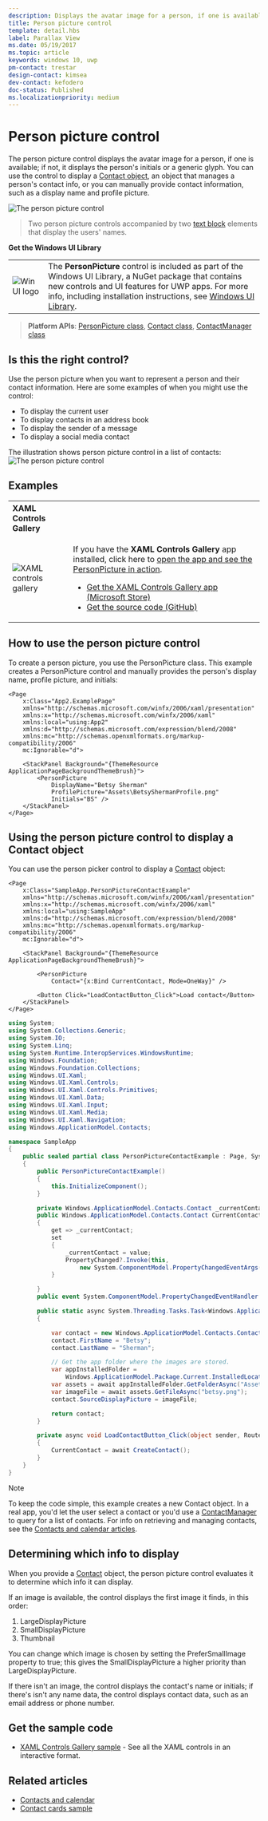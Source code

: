 ```yaml
---
description: Displays the avatar image for a person, if one is available; if not, it displays the person's initials or a generic glyph.
title: Person picture control
template: detail.hbs
label: Parallax View
ms.date: 05/19/2017
ms.topic: article
keywords: windows 10, uwp
pm-contact: trestar
design-contact: kimsea
dev-contact: kefodero
doc-status: Published
ms.localizationpriority: medium
---
```

# Person picture control

The person picture control displays the avatar image for a person, if one is available; if not, it displays the person's initials or a generic glyph. You can use the control to display a [Contact object](https://docs.microsoft.com/uwp/api/Windows.ApplicationModel.Contacts.Contact),  an object that manages a person's contact info, or you can manually provide contact information, such as a display name and profile picture.

![The person picture control](images/person-picture/person-picture_hero.png)

 > Two person picture controls accompanied by two [text block](text-block.md) elements that display the users' names.

**Get the Windows UI Library**

|  |  |
| - | - |
| ![WinUI logo](images/winui-logo-64x64.png) | The **PersonPicture** control is included as part of the Windows UI Library, a NuGet package that contains new controls and UI features for UWP apps. For more info, including installation instructions, see [Windows UI Library](https://docs.microsoft.com/uwp/toolkits/winui/). |

> **Platform APIs**: [PersonPicture class](https://docs.microsoft.com/uwp/api/windows.ui.xaml.controls.personpicture), [Contact class](https://docs.microsoft.com/uwp/api/Windows.ApplicationModel.Contacts.Contact), [ContactManager class](https://docs.microsoft.com/uwp/api/Windows.ApplicationModel.Contacts.ContactManager)

## Is this the right control?

Use the person picture when you want to represent a person and their contact information. Here are some examples of when you might use the control:

* To display the current user
* To display contacts in an address book
* To display the sender of a message
* To display a social media contact

The illustration shows person picture control in a list of contacts:
![The person picture control](images/person-picture/person-picture-control.png)

## Examples

<table>
<th align="left">XAML Controls Gallery<th>
<tr>
<td><img src="images/xaml-controls-gallery-app-icon-sm.png" alt="XAML controls gallery"></img></td>
<td>
    <p>If you have the <strong style="font-weight: semi-bold">XAML Controls Gallery</strong> app installed, click here to <a href="xamlcontrolsgallery:/item/PersonPicture">open the app and see the PersonPicture in action</a>.</p>
    <ul>
    <li><a href="https://www.microsoft.com/store/productId/9MSVH128X2ZT">Get the XAML Controls Gallery app (Microsoft Store)</a></li>
    <li><a href="https://github.com/Microsoft/Xaml-Controls-Gallery">Get the source code (GitHub)</a></li>
    </ul>
</td>
</tr>
</table>

## How to use the person picture control

To create a person picture, you use the PersonPicture class. This example creates a PersonPicture control and manually provides the person's display name, profile picture, and initials:

```xaml
<Page
    x:Class="App2.ExamplePage"
    xmlns="http://schemas.microsoft.com/winfx/2006/xaml/presentation"
    xmlns:x="http://schemas.microsoft.com/winfx/2006/xaml"
    xmlns:local="using:App2"
    xmlns:d="http://schemas.microsoft.com/expression/blend/2008"
    xmlns:mc="http://schemas.openxmlformats.org/markup-compatibility/2006"
    mc:Ignorable="d">

    <StackPanel Background="{ThemeResource ApplicationPageBackgroundThemeBrush}">
        <PersonPicture
            DisplayName="Betsy Sherman"
            ProfilePicture="Assets\BetsyShermanProfile.png"
            Initials="BS" />
    </StackPanel>
</Page>
```

## Using the person picture control to display a Contact object

You can use the person picker control to display a [Contact](https://docs.microsoft.com/uwp/api/Windows.ApplicationModel.Contacts.Contact) object:

```xaml
<Page
    x:Class="SampleApp.PersonPictureContactExample"
    xmlns="http://schemas.microsoft.com/winfx/2006/xaml/presentation"
    xmlns:x="http://schemas.microsoft.com/winfx/2006/xaml"
    xmlns:local="using:SampleApp"
    xmlns:d="http://schemas.microsoft.com/expression/blend/2008"
    xmlns:mc="http://schemas.openxmlformats.org/markup-compatibility/2006"
    mc:Ignorable="d">

    <StackPanel Background="{ThemeResource ApplicationPageBackgroundThemeBrush}">

        <PersonPicture
            Contact="{x:Bind CurrentContact, Mode=OneWay}" />

        <Button Click="LoadContactButton_Click">Load contact</Button>
    </StackPanel>
</Page>
```

```csharp
using System;
using System.Collections.Generic;
using System.IO;
using System.Linq;
using System.Runtime.InteropServices.WindowsRuntime;
using Windows.Foundation;
using Windows.Foundation.Collections;
using Windows.UI.Xaml;
using Windows.UI.Xaml.Controls;
using Windows.UI.Xaml.Controls.Primitives;
using Windows.UI.Xaml.Data;
using Windows.UI.Xaml.Input;
using Windows.UI.Xaml.Media;
using Windows.UI.Xaml.Navigation;
using Windows.ApplicationModel.Contacts;

namespace SampleApp
{
    public sealed partial class PersonPictureContactExample : Page, System.ComponentModel.INotifyPropertyChanged
    {
        public PersonPictureContactExample()
        {
            this.InitializeComponent();
        }

        private Windows.ApplicationModel.Contacts.Contact _currentContact;
        public Windows.ApplicationModel.Contacts.Contact CurrentContact
        {
            get => _currentContact;
            set
            {
                _currentContact = value;
                PropertyChanged?.Invoke(this,
                    new System.ComponentModel.PropertyChangedEventArgs(nameof(CurrentContact)));
            }

        }
        public event System.ComponentModel.PropertyChangedEventHandler PropertyChanged;

        public static async System.Threading.Tasks.Task<Windows.ApplicationModel.Contacts.Contact> CreateContact()
        {

            var contact = new Windows.ApplicationModel.Contacts.Contact();
            contact.FirstName = "Betsy";
            contact.LastName = "Sherman";

            // Get the app folder where the images are stored.
            var appInstalledFolder =
                Windows.ApplicationModel.Package.Current.InstalledLocation;
            var assets = await appInstalledFolder.GetFolderAsync("Assets");
            var imageFile = await assets.GetFileAsync("betsy.png");
            contact.SourceDisplayPicture = imageFile;

            return contact;
        }

        private async void LoadContactButton_Click(object sender, RoutedEventArgs e)
        {
            CurrentContact = await CreateContact();
        }
    }
}
```

> [!NOTE]
> To keep the code simple, this example creates a new Contact object. In a real app, you'd let the user select a contact or you'd use a [ContactManager](https://docs.microsoft.com/uwp/api/Windows.ApplicationModel.Contacts.ContactManager) to query for a list of contacts. For info on retrieving and managing contacts, see the [Contacts and calendar articles](../../contacts-and-calendar/index.md).

## Determining which info to display

When you provide a [Contact](https://docs.microsoft.com/uwp/api/Windows.ApplicationModel.Contacts.Contact) object, the person picture control evaluates it to determine which info it can display.

If an image is available, the control displays the first image it finds, in this order:

1. LargeDisplayPicture
1. SmallDisplayPicture
1. Thumbnail

You can change which image is chosen by setting the PreferSmallImage property to true; this gives the SmallDisplayPicture a higher priority than LargeDisplayPicture.

If there isn't an image, the control displays the contact's name or initials; if there's isn't any name data, the control displays contact data, such as an email address or phone number.

## Get the sample code

- [XAML Controls Gallery sample](https://github.com/Microsoft/Xaml-Controls-Gallery) - See all the XAML controls in an interactive format.

## Related articles

* [Contacts and calendar](../../contacts-and-calendar/index.md)
* [Contact cards sample](https://github.com/Microsoft/Windows-universal-samples/tree/master/Samples/ContactCards)
